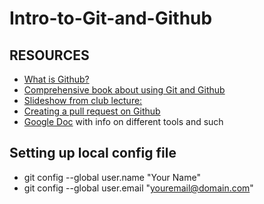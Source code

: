 # Intro-to-Git-and-Github

## RESOURCES
* [What is Github?](https://youtu.be/w3jLJU7DT5E)
* [Comprehensive book about using Git and Github](https://git-scm.com/book/en/v2)
* [Slideshow from club lecture:](https://www.slideshare.net/HubSpot/git-101-git-and-github-for-beginners?from_action=save)
* [Creating a pull request on Github](https://help.github.com/en/articles/creating-a-pull-request-from-a-fork)
* [Google Doc](https://docs.google.com/document/d/1bPwbcBD04_UG8gNo87sIIVZys-gCO9wQ62MQV6TgM4E/edit?usp=sharing) with info on different tools and such

## Setting up local config file
* git config --global user.name "Your Name"
* git config --global user.email "youremail@domain.com"
